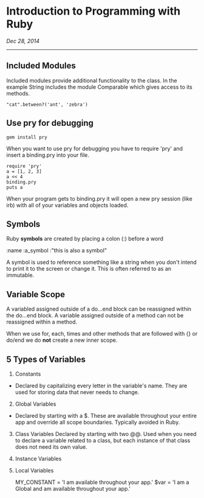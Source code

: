 # Introduction to Programming with Ruby
*Dec 28, 2014*

***

## Included Modules

Included modules provide additional functionality to the class. In the example
String includes the module Comparable which gives access to its methods.

    "cat".between?('ant', 'zebra')

## Use pry for debugging

    gem install pry

When you want to use pry for debugging you have to require 'pry' and insert a
binding.pry into your file.

    require 'pry'
    a = [1, 2, 3]
    a << 4
    binding.pry
    puts a

When your program gets to binding.pry it will open a new pry session (like irb)
with all of your variables and objects loaded.

## Symbols

Ruby **symbols** are created by placing a colon (:) before a word

  :name
  :a_symbol
  :"this is also a symbol"

A symbol is used to reference something like a string when you don't intend to
print it to the screen or change it. This is often referred to as an immutable.

## Variable Scope

A variabled assigned outside of a do...end block can be reassigned within the
do...end block. A variable assigned outside of a method can not be reassigned
within a method.

When we use for, each, times and other methods that are followed with {} or
do/end we do **not** create a new inner scope.

## 5 Types of Variables

1. Constants
  * Declared by capitalizing every letter in the variable's name. They are used
    for storing data that never needs to change.
2. Global Variables
  * Declared by starting with a $. These are available throughout your entire
    app and override all scope boundaries. Typically avoided in Ruby.
3. Class Variables
   Declared by starting with two @@. Used when you need to declare a variable
   related to a class, but each instance of that class does not need its own
   value.
4. Instance Variables
5. Local Variables

    MY_CONSTANT = 'I am available throughout your app.'
    $var = 'I am a Global and am available throughout your app.'
